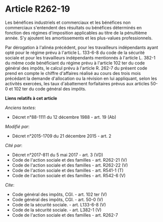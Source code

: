 # Article R262-19

Les bénéfices industriels et commerciaux et les bénéfices non commerciaux s'entendent des résultats ou bénéfices déterminés
en fonction des régimes d'imposition applicables au titre de la pénultième année. S'y ajoutent les amortissements et les
plus-values professionnels. 

Par dérogation à l'alinéa précédent, pour les travailleurs indépendants ayant opté pour le régime prévu à l'article L.
133-6-8 du code de la sécurité sociale et pour les travailleurs indépendants mentionnés à l'article L. 382-1 du même code
bénéficiant du régime prévu à l'article 102 ter du code général des impôts, le calcul prévu à l'article R. 262-7 du présent
code prend en compte le chiffre d'affaires réalisé au cours des trois mois précédant la demande d'allocation ou la révision
en lui appliquant, selon les activités exercées, les taux d'abattement forfaitaires prévus aux articles 50-0 et 102 ter du
code général des impôts.

**Liens relatifs à cet article**

_Anciens textes_:

  - Décret n°88-1111 du 12 décembre 1988 - art. 19 (Ab)

_Modifié par_:

  - Décret n°2015-1709 du 21 décembre 2015 - art. 2

_Cité par_:

  - Décret n°2017-811 du 5 mai 2017 - art. 3 (VD)
  - Code de l'action sociale et des familles - art. R262-21 (V)
  - Code de l'action sociale et des familles - art. R262-22 (V)
  - Code de l'action sociale et des familles - art. R541-1 (T)
  - Code de l'action sociale et des familles - art. R542-6 (V)

_Cite_:

  - Code général des impôts, CGI. - art. 102 ter (V)
  - Code général des impôts, CGI. - art. 50-0 (V)
  - Code de la sécurité sociale. - art. L133-6-8 (V)
  - Code de la sécurité sociale. - art. L382-1 (V)
  - Code de l'action sociale et des familles - art. R262-7
